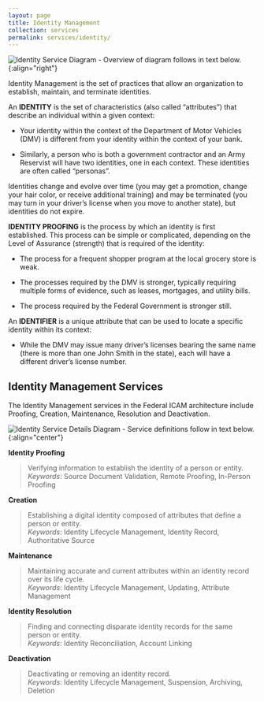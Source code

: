 ```yaml
---
layout: page
title: Identity Management
collection: services
permalink: services/identity/
---
```

![Identity Service Diagram - Overview of diagram follows in text below.]({{site.baseurl}}/img/Identity.png){:align="right"}

Identity Management is the set of practices that allow an
organization to establish, maintain, and terminate identities.

An **IDENTITY** is the set of characteristics (also called
“attributes”) that describe an individual within a given
context:

* Your identity within the context of the Department of
Motor Vehicles (DMV) is different from your identity
within the context of your bank.

* Similarly, a person who is both a government
contractor and an Army Reservist will have two
identities, one in each context. These identities are
often called “personas”.

Identities change and evolve over time (you may get a
promotion, change your hair color, or receive additional
training) and may be terminated (you may turn in your
driver’s license when you move to another state), but
identities do not expire.

**IDENTITY PROOFING** is the process by which an identity is
first established. This process can be simple or complicated,
depending on the Level of Assurance (strength) that is
required of the identity:

* The process for a frequent shopper program at the
local grocery store is weak.

* The processes required by the DMV is stronger,
typically requiring multiple forms of evidence, such as
leases, mortgages, and utility bills.

* The process required by the Federal Government is
stronger still.

An **IDENTIFIER** is a unique attribute that can be used to
locate a specific identity within its context:

* While the DMV may issue many driver’s licenses bearing
the same name (there is more than one John Smith in
the state), each will have a different driver’s license
number.

## Identity Management Services
The Identity Management services in the Federal ICAM architecture include Proofing, Creation, Maintenance, Resolution and Deactivation.

![Identity Service Details Diagram - Service definitions follow in text below.]({{site.baseurl}}/img/identity_services_detailed.png){:align="center"}

**Identity Proofing**  

> Verifying information to establish the identity of a person or entity.  
_Keywords_: Source Document Validation, Remote Proofing, In-Person Proofing

**Creation**  

> Establishing a digital identity composed of attributes that define a person or entity.  
_Keywords_: Identity Lifecycle Management, Identity Record, Authoritative Source  

**Maintenance**  

> Maintaining accurate and current attributes within an identity record over its life cycle.  
_Keywords_: Identity Lifecycle Management, Updating, Attribute Management  

**Identity Resolution**  

> Finding and connecting disparate identity records for the same person or entity.  
_Keywords_: Identity Reconciliation, Account Linking  

**Deactivation**  

> Deactivating or removing an identity record.  
_Keywords_: Identity Lifecycle Management, Suspension, Archiving, Deletion
